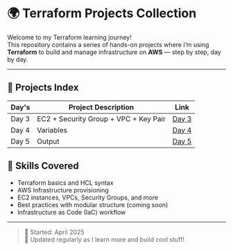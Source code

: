 # 🌍 Terraform Projects Collection

Welcome to my Terraform learning journey!  
This repository contains a series of hands-on projects where I’m using **Terraform** to build and manage infrastructure on **AWS** — step by step, day by day.

---

## 🚀 Projects Index

|  Day's  |          Project Description                    |          Link           |
|---------|-------------------------------------------------|-------------------------|
|  Day 3  | EC2 + Security Group + VPC + Key Pair           | [Day 3](./day3)         |
|  Day 4  | Variables                                       | [Day 4](./day4)         |
|  Day 5  | Output                                          | [Day 5](./day5)         |

## 🧠 Skills Covered

- Terraform basics and HCL syntax
- AWS Infrastructure provisioning
- EC2 instances, VPCs, Security Groups, and more
- Best practices with modular structure (coming soon)
- Infrastructure as Code (IaC) workflow
  
 --------------------------------------------------------------------------------------------------------
 
> 📅 Started: April 2025  
> 🔄 Updated regularly as I learn more and build cool stuff!
